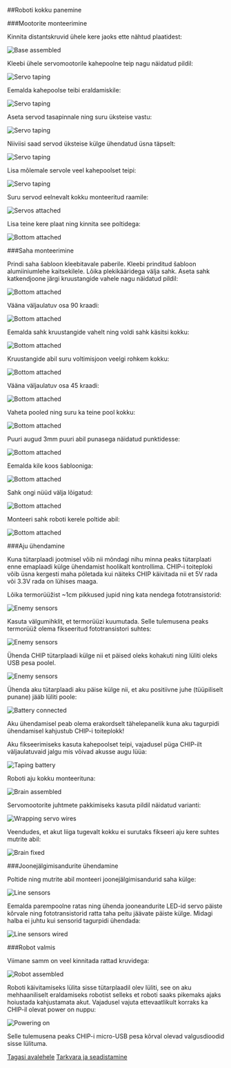 ##Roboti kokku panemine

###Mootorite monteerimine

Kinnita distantskruvid ühele kere jaoks ette nähtud plaatidest:

![Base assembled](../img/kit/10-base-assembled.jpg)

Kleebi ühele servomootorile kahepoolne teip nagu näidatud pildil:

![Servo taping](../img/kit/11-servo-taping.jpg)

Eemalda kahepoolse teibi eraldamiskile:

![Servo taping](../img/kit/13-servo-tape-peeling.jpg)

Aseta servod tasapinnale ning suru üksteise vastu:

![Servo taping](../img/kit/14-servos-aligned.jpg)

Niiviisi saad servod üksteise külge ühendatud üsna täpselt:

![Servo taping](../img/kit/15-servos-taped.jpg)

Lisa mõlemale servole veel kahepoolset teipi:

![Servo taping](../img/kit/16-servos-tape-peeling.jpg)

Suru servod eelnevalt kokku monteeritud raamile:

![Servos attached](../img/kit/17-servos-attached.jpg)

Lisa teine kere plaat ning kinnita see poltidega:

![Bottom attached](../img/kit/18-bottom-attached.jpg)


###Saha monteerimine

Prindi saha šabloon kleebitavale paberile. Kleebi prinditud šabloon alumiiniumlehe kaitsekilele. Lõika plekikääridega välja sahk. Aseta sahk katkendjoone järgi kruustangide vahele nagu näidatud pildil:

![Bottom attached](../img/kit/20-plow.jpg)

Vääna väljaulatuv osa 90 kraadi:

![Bottom attached](../img/kit/21-plow.jpg)

Eemalda sahk kruustangide vahelt ning voldi sahk käsitsi kokku:

![Bottom attached](../img/kit/22-plow.jpg)

Kruustangide abil suru voltimisjoon veelgi rohkem kokku:

![Bottom attached](../img/kit/23-plow.jpg)

Vääna väljaulatuv osa 45 kraadi:

![Bottom attached](../img/kit/24-plow.jpg)

Vaheta pooled ning suru ka teine pool kokku:

![Bottom attached](../img/kit/25-plow.jpg)

Puuri augud 3mm puuri abil punasega näidatud punktidesse:

![Bottom attached](../img/kit/26-plow.jpg)

Eemalda kile koos šablooniga:

![Bottom attached](../img/kit/27-plow.jpg)

Sahk ongi nüüd välja lõigatud:

![Bottom attached](../img/kit/28-plow.jpg)

Monteeri sahk roboti kerele poltide abil:

![Bottom attached](../img/kit/29-plow.jpg)






###Aju ühendamine

Kuna tütarplaadi jootmisel võib nii mõndagi nihu minna peaks tütarplaati enne emaplaadi külge ühendamist hoolikalt kontrollima. CHIP-i toiteploki võib üsna kergesti maha põletada kui näiteks CHIP käivitada nii et 5V rada või 3.3V rada on lühises maaga.

Lõika termorüüžist ~1cm pikkused jupid ning kata nendega fototransistorid:

![Enemy sensors](../img/kit/42-enemy-sensors-covered.jpg)

Kasuta välgumihklit, et termorüüzi kuumutada. Selle tulemusena peaks termorüüž olema fikseeritud fototransistori suhtes:

![Enemy sensors](../img/kit/43-enemy-sensors-shrunk.jpg)

Ühenda CHIP tütarplaadi külge nii et päised oleks kohakuti ning lüliti oleks USB pesa poolel.

![Enemy sensors](../img/kit/44-attaching-daughterboard.jpg)

Ühenda aku tütarplaadi aku päise külge nii, et aku positiivne juhe (tüüpiliselt punane) jääb lüliti poole:

![Battery connected](../img/kit/45-battery-connected.jpg)

Aku ühendamisel peab olema erakordselt tähelepanelik kuna aku tagurpidi ühendamisel kahjustub CHIP-i toiteplokk!

Aku fikseerimiseks kasuta kahepoolset teipi, vajadusel püga CHIP-ilt väljaulatuvaid jalgu mis võivad akusse augu lüüa:

![Taping battery](../img/kit/47-taping-battery.jpg)

Roboti aju kokku monteerituna:

![Brain assembled](../img/kit/48-brain-assembled.jpg)

Servomootorite juhtmete pakkimiseks kasuta pildil näidatud varianti:

![Wrapping servo wires](../img/kit/50-wrapping-servo-wires.jpg)

Veendudes, et akut liiga tugevalt kokku ei surutaks fikseeri aju kere suhtes mutrite abil:

![Brain fixed](../img/kit/52-brain-fixed.jpg)


###Joonejälgimisandurite ühendamine

Poltide ning mutrite abil monteeri joonejälgimisandurid saha külge:

![Line sensors](../img/kit/31-line-sensors-attached.jpg)

Eemalda parempoolne ratas ning ühenda jooneandurite LED-id servo päiste kõrvale ning fototransistorid ratta taha peitu jäävate päiste külge. Midagi halba ei juhtu kui sensorid tagurpidi ühendada:

![Line sensors wired](../img/kit/53-line-sensors-wired.jpg)


###Robot valmis

Viimane samm on veel kinnitada rattad kruvidega:

![Robot assembled](../img/kit/60-robot-assembled.jpg)

Roboti käivitamiseks lülita sisse tütarplaadil olev lüliti, see on aku mehhaaniliselt eraldamiseks robotist selleks et roboti saaks pikemaks ajaks hoiustada kahjustamata akut. Vajadusel vajuta ettevaatlikult korraks ka CHIP-il olevat power on nuppu:

![Powering on](../img/kit/61-powering-on.jpg)

Selle tulemusena peaks CHIP-i micro-USB pesa kõrval olevad valgusdioodid sisse lülituma.

[Tagasi avalehele](index-et.md "Avalehele")
[Tarkvara ja seadistamine](tarkvara.md "Tarkvara ja seadistamine")
